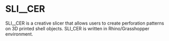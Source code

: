 # SLI__CER

SLI__CER is a creative slicer that allows users to create perforation patterns on 3D printed shell objects.
SLI_CER is written in Rhino/Grasshopper environment.





